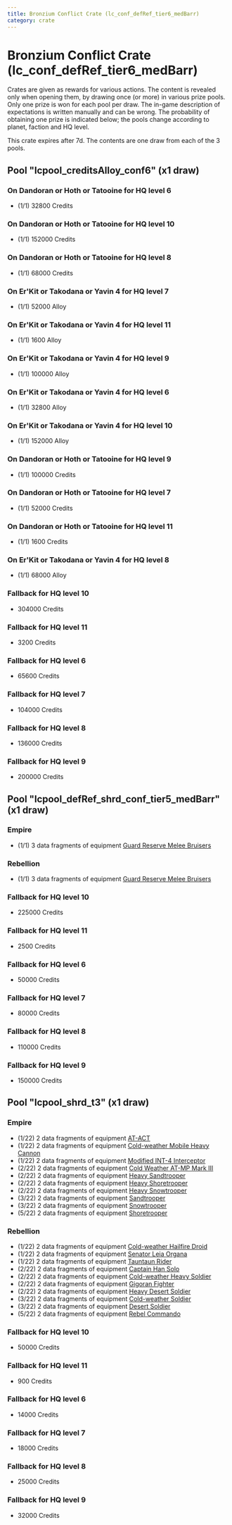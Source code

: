 ```yaml
---
title: Bronzium Conflict Crate (lc_conf_defRef_tier6_medBarr)
category: crate
---
```


# Bronzium Conflict Crate (lc_conf_defRef_tier6_medBarr)

Crates are given as rewards for various actions. The content is revealed only when opening them, by drawing once (or more) in various prize pools. Only one prize is won for each pool per draw. The in-game description of expectations is written manually and can be wrong. The probability of obtaining one prize is indicated below; the pools change according to planet, faction and HQ level.

This crate expires after 7d. The contents are one draw from each of the 3 pools.

## Pool "lcpool_creditsAlloy_conf6" (x1 draw)

### On Dandoran or Hoth or Tatooine for HQ level 6

  * (1/1) 32800 Credits

### On Dandoran or Hoth or Tatooine for HQ level 10

  * (1/1) 152000 Credits

### On Dandoran or Hoth or Tatooine for HQ level 8

  * (1/1) 68000 Credits

### On Er'Kit or Takodana or Yavin 4 for HQ level 7

  * (1/1) 52000 Alloy

### On Er'Kit or Takodana or Yavin 4 for HQ level 11

  * (1/1) 1600 Alloy

### On Er'Kit or Takodana or Yavin 4 for HQ level 9

  * (1/1) 100000 Alloy

### On Er'Kit or Takodana or Yavin 4 for HQ level 6

  * (1/1) 32800 Alloy

### On Er'Kit or Takodana or Yavin 4 for HQ level 10

  * (1/1) 152000 Alloy

### On Dandoran or Hoth or Tatooine for HQ level 9

  * (1/1) 100000 Credits

### On Dandoran or Hoth or Tatooine for HQ level 7

  * (1/1) 52000 Credits

### On Dandoran or Hoth or Tatooine for HQ level 11

  * (1/1) 1600 Credits

### On Er'Kit or Takodana or Yavin 4 for HQ level 8

  * (1/1) 68000 Alloy

### Fallback for HQ level 10

  * 304000 Credits

### Fallback for HQ level 11

  * 3200 Credits

### Fallback for HQ level 6

  * 65600 Credits

### Fallback for HQ level 7

  * 104000 Credits

### Fallback for HQ level 8

  * 136000 Credits

### Fallback for HQ level 9

  * 200000 Credits

## Pool "lcpool_defRef_shrd_conf_tier5_medBarr" (x1 draw)

### Empire

  * (1/1) 3 data fragments of equipment [Guard Reserve Melee Bruisers](eqpEmpireBarracksSummonMedium)

### Rebellion

  * (1/1) 3 data fragments of equipment [Guard Reserve Melee Bruisers](eqpRebelBarracksSummonMedium)

### Fallback for HQ level 10

  * 225000 Credits

### Fallback for HQ level 11

  * 2500 Credits

### Fallback for HQ level 6

  * 50000 Credits

### Fallback for HQ level 7

  * 80000 Credits

### Fallback for HQ level 8

  * 110000 Credits

### Fallback for HQ level 9

  * 150000 Credits

## Pool "lcpool_shrd_t3" (x1 draw)

### Empire

  * (1/22) 2 data fragments of equipment [AT-ACT](eqpEmpireCargoGreatDane)
  * (1/22) 2 data fragments of equipment [Cold-weather Mobile Heavy Cannon](eqpEmpireArcticMHC)
  * (1/22) 2 data fragments of equipment [Modified INT-4 Interceptor](eqpEmpireArcticINT4)
  * (2/22) 2 data fragments of equipment [Cold Weather AT-MP Mark III](eqpEmpireArcticATMP)
  * (2/22) 2 data fragments of equipment [Heavy Sandtrooper](eqpEmpireHeavySandtrooper)
  * (2/22) 2 data fragments of equipment [Heavy Shoretrooper](eqpEmpirePentagonHeavyTrooper)
  * (2/22) 2 data fragments of equipment [Heavy Snowtrooper](eqpEmpireHeavySnowtrooper)
  * (3/22) 2 data fragments of equipment [Sandtrooper](eqpEmpireSandtrooper)
  * (3/22) 2 data fragments of equipment [Snowtrooper](eqpEmpireSnowtrooper)
  * (5/22) 2 data fragments of equipment [Shoretrooper](eqpEmpirePentagonTrooper)

### Rebellion

  * (1/22) 2 data fragments of equipment [Cold-weather Hailfire Droid](eqpRebelArcticHailfire)
  * (1/22) 2 data fragments of equipment [Senator Leia Organa](eqpRebelDiplomat)
  * (1/22) 2 data fragments of equipment [Tauntaun Rider](eqpRebelTauntaun)
  * (2/22) 2 data fragments of equipment [Captain Han Solo](eqpRebelCaptainSolo)
  * (2/22) 2 data fragments of equipment [Cold-weather Heavy Soldier](eqpRebelEchoBaseHeavySoldier)
  * (2/22) 2 data fragments of equipment [Gigoran Fighter](eqpRebelShaggyAlien)
  * (2/22) 2 data fragments of equipment [Heavy Desert Soldier](eqpRebelHeavySandSoldier)
  * (3/22) 2 data fragments of equipment [Cold-weather Soldier](eqpRebelEchoBaseSoldier)
  * (3/22) 2 data fragments of equipment [Desert Soldier](eqpRebelSandSoldier)
  * (5/22) 2 data fragments of equipment [Rebel Commando](eqpRebelPentagonSoldier)

### Fallback for HQ level 10

  * 50000 Credits

### Fallback for HQ level 11

  * 900 Credits

### Fallback for HQ level 6

  * 14000 Credits

### Fallback for HQ level 7

  * 18000 Credits

### Fallback for HQ level 8

  * 25000 Credits

### Fallback for HQ level 9

  * 32000 Credits